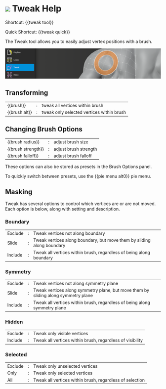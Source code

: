 # ![](tweak-icon.png) Tweak Help

Shortcut: {{tweak tool}}

Quick Shortcut: {{tweak quick}}


The Tweak tool allows you to easily adjust vertex positions with a brush.

![](help_tweak.png)

## Transforming

|  |  |  |
| --- | --- | --- |
| {{brush}}          | : | tweak all vertices within brush |
| {{brush alt}}      | : | tweak only selected vertices within brush |

## Changing Brush Options

|  |  |  |
| --- | --- | --- |
| {{brush radius}}   | : | adjust brush size |
| {{brush strength}} | : | adjust brush strength |
| {{brush falloff}}  | : | adjust brush falloff |

These options can also be stored as presets in the Brush Options panel. 

To quickly switch between presets, use the {{pie menu alt0}} pie menu. 

## Masking

Tweak has several options to control which vertices are or are not moved.
Each option is below, along with setting and description.

### Boundary

|  |  |  |
| --- | --- | --- |
| Exclude  | : | Tweak vertices not along boundary |
| Slide    | : | Tweak vertices along boundary, but move them by sliding along boundary |
| Include  | : | Tweak all vertices within brush, regardless of being along boundary |

### Symmetry

|  |  |  |
| --- | --- | --- |
| Exclude  | : | Tweak vertices not along symmetry plane |
| Slide    | : | Tweak vertices along symmetry plane, but move them by sliding along symmetry plane |
| Include  | : | Tweak all vertices within brush, regardless of being along symmetry plane |

### Hidden

|  |  |  |
| --- | --- | --- |
| Exclude  | : | Tweak only visible vertices |
| Include  | : | Tweak all vertices within brush, regardless of visibility |

### Selected

|  |  |  |
| --- | --- | --- |
| Exclude  | : | Tweak only unselected vertices |
| Only     | : | Tweak only selected vertices |
| All      | : | Tweak all vertices within brush, regardless of selection |



